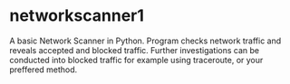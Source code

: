 # networkscanner1
A basic Network Scanner in Python.
Program checks network traffic and reveals accepted and blocked traffic.
Further investigations can be conducted into blocked traffic for example using traceroute, or your preffered method.
